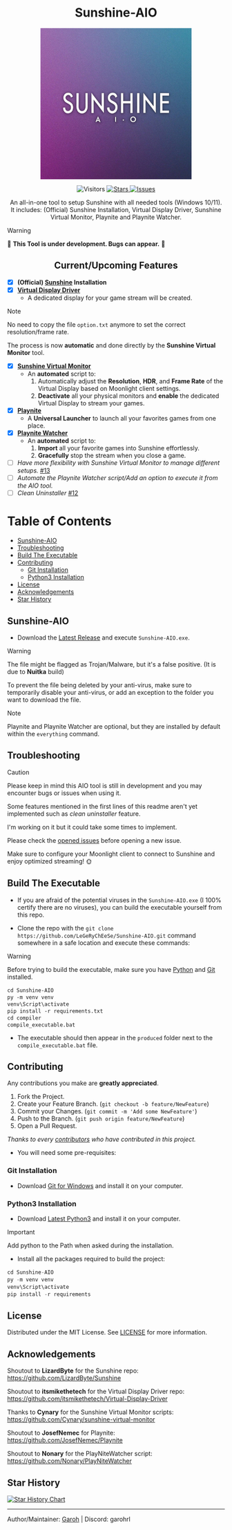 <h1 align='center'>Sunshine-AIO</h1>
<p align="center">
<img src="https://github.com/LeGeRyChEeSe/Sunshine-AIO/blob/main/ressources/sunshine_aio.jpg?raw=true" align="center" height=350 alt="Sunshine-AIO" />
</p>
<p align="center">
<img src='https://visitor-badge.laobi.icu/badge?page_id=LeGeRyChEeSe.Sunshine-AIO', alt='Visitors'/>
<a href="https://github.com/LeGeRyChEeSe/Sunshine-AIO/stargazers">
<img src="https://img.shields.io/github/stars/LeGeRyChEeSe/Sunshine-AIO" alt="Stars"/>
</a>
<a href="https://github.com/LeGeRyChEeSe/Sunshine-AIO/issues">
<img src="https://img.shields.io/github/issues/LeGeRyChEeSe/Sunshine-AIO" alt="Issues"/>
</a>

<p align="center">
An all-in-one tool to setup Sunshine with all needed tools (Windows 10/11).<br>
It includes: (Official) Sunshine Installation, Virtual Display Driver, Sunshine Virtual Monitor, Playnite and Playnite Watcher.
</p>

> [!WARNING]
> :construction: <b>This Tool is under development. Bugs can appear.</b> :construction:

<h2 align='center'>Current/Upcoming Features</h2>

- [x] <b>(Official) [Sunshine](https://github.com/LizardByte/Sunshine) Installation</b>
- [x] <b>[Virtual Display Driver](https://github.com/itsmikethetech/Virtual-Display-Driver)</b>
    - A dedicated display for your game stream will be created.
> [!NOTE]
> No need to copy the file `option.txt` anymore to set the correct resolution/frame rate.
>
> The process is now **automatic** and done directly by the **Sunshine Virtual Monitor** tool.
- [x] <b>[Sunshine Virtual Monitor](https://github.com/Cynary/sunshine-virtual-monitor)</b>
    - An <b>automated</b> script to:
        1. Automatically adjust the <b>Resolution</b>, <b>HDR</b>, and <b>Frame Rate</b> of the Virtual Display based on Moonlight client settings.
        2. <b>Deactivate</b> all your physical monitors and <b>enable</b> the dedicated Virtual Display to stream your games.
- [x] <b>[Playnite](https://github.com/JosefNemec/Playnite)</b>
    - A <b>Universal Launcher</b> to launch all your favorites games from one place.
- [x] <b>[Playnite Watcher](https://github.com/Nonary/PlayNiteWatcher)</b>
    - An <b>automated</b> script to:
        1. <b>Import</b> all your favorite games into Sunshine effortlessly.
        2. <b>Gracefully</b> stop the stream when you close a game.
- [ ] *Have more flexibility with Sunshine Virtual Monitor to manage different setups.* [#13](https://github.com/LeGeRyChEeSe/Sunshine-AIO/issues/13)
- [ ] *Automate the Playnite Watcher script/Add an option to execute it from the AIO tool.*
- [ ] *Clean Uninstaller* [#12](https://github.com/LeGeRyChEeSe/Sunshine-AIO/issues/12)

# Table of Contents
- [Sunshine-AIO](#sunshine-aio)
- [Troubleshooting](#troubleshooting)
- [Build The Executable](#build-the-executable)
- [Contributing](#contributing)
	- [Git Installation](#git-installation)
	- [Python3 Installation](#python3-installation)
- [License](#license)
- [Acknowledgements](#acknowledgements)
- [Star History](#star-history)


## Sunshine-AIO

- Download the [Latest Release](https://github.com/LeGeRyChEeSe/Sunshine-AIO/releases/latest) and execute `Sunshine-AIO.exe`.

> [!WARNING]
> The file might be flagged as Trojan/Malware, but it's a false positive. (It is due to **Nuitka** build)
>
> To prevent the file being deleted by your anti-virus, make sure to temporarily disable your anti-virus, or add an exception to the folder you want to download the file.

> [!NOTE]	
> Playnite and Playnite Watcher are optional, but they are installed by default within the `everything` command.


## Troubleshooting

> [!CAUTION]
> Please keep in mind this AIO tool is still in development and you may encounter bugs or issues when using it.
>
> Some features mentioned in the first lines of this readme aren't yet implemented such as *clean uninstaller* feature.
>
> I'm working on it but it could take some times to implement.

Please check the [opened issues](https://github.com/LeGeRyChEeSe/Sunshine-AIO/issues) before opening a new issue.

Make sure to configure your Moonlight client to connect to Sunshine and enjoy optimized streaming! 🌞


## Build The Executable

- If you are afraid of the potential viruses in the `Sunshine-AIO.exe` (I 100% certify there are no viruses), you can build the executable yourself from this repo.

- Clone the repo with the `git clone https://github.com/LeGeRyChEeSe/Sunshine-AIO.git` command somewhere in a safe location and execute these commands:

> [!WARNING]
> Before trying to build the executable, make sure you have [Python](#python3-installation) and [Git](#git-installation) installed.

```batch
cd Sunshine-AIO
py -m venv venv
venv\Script\activate
pip install -r requirements.txt
cd compiler
compile_executable.bat

```

- The executable should then appear in the `produced` folder next to the `compile_executable.bat` file.


## Contributing

Any contributions you make are **greatly appreciated**.

1. Fork the Project.
2. Create your Feature Branch. (`git checkout -b feature/NewFeature`)
3. Commit your Changes. (`git commit -m 'Add some NewFeature'`)
4. Push to the Branch. (`git push origin feature/NewFeature`)
5. Open a Pull Request.

<i>Thanks to every [contributors](https://github.com/LeGeRyChEeSe/Sunshine-AIO/graphs/contributors) who have contributed in this project.</i>

- You will need some pre-requisites:


### Git Installation

- Download [Git for Windows](https://git-scm.com/download/win) and install it on your computer.


### Python3 Installation

- Download [Latest Python3](https://www.python.org/downloads/) and install it on your computer.

>[!IMPORTANT]
> Add python to the Path when asked during the installation.

- Install all the packages required to build the project:
```py
cd Sunshine-AIO
py -m venv venv
venv\Script\activate
pip install -r requirements

```


## License

Distributed under the MIT License. See [LICENSE](https://github.com/LeGeRyChEeSe/Sunshine-AIO/blob/main/LICENSE) for more information.


## Acknowledgements

Shoutout to <b>LizardByte</b> for the Sunshine repo: https://github.com/LizardByte/Sunshine

Shoutout to <b>itsmikethetech</b> for the Virtual Display Driver repo: https://github.com/itsmikethetech/Virtual-Display-Driver

Thanks to <b>Cynary</b> for the Sunshine Virtual Monitor scripts: https://github.com/Cynary/sunshine-virtual-monitor

Shoutout to <b>JosefNemec</b> for Playnite: https://github.com/JosefNemec/Playnite

Shoutout to <b>Nonary</b> for the PlayNiteWatcher script: https://github.com/Nonary/PlayNiteWatcher


## Star History

[![Star History Chart](https://api.star-history.com/svg?repos=LeGeRyChEeSe/Sunshine-AIO&type=Date)](https://star-history.com/#LeGeRyChEeSe/Sunshine-AIO&Date)

----

Author/Maintainer: [Garoh](https://github.com/LeGeRyChEeSe/) | Discord: garohrl
